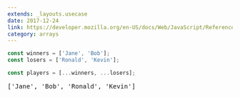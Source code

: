 ```yaml
---
extends: _layouts.usecase
date: 2017-12-24
link: https://developer.mozilla.org/en-US/docs/Web/JavaScript/Reference/Operators/Spread_operator
category: arrays
---
```



```javascript
const winners = ['Jane', 'Bob'];
const losers = ['Ronald', 'Kevin'];

const players = [...winners, ...losers];
```

<pre class="output">['Jane', 'Bob', 'Ronald', 'Kevin']</pre>
